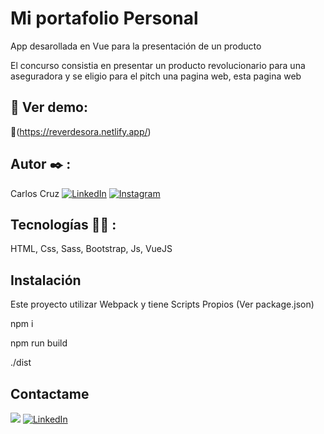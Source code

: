# Mi portafolio Personal

App desarollada en Vue para la presentación de un producto

El concurso consistia en presentar un producto revolucionario para una aseguradora
y se eligio para el pitch una pagina web, esta pagina web


## 🔗 Ver demo:
🤖(https://reverdesora.netlify.app/)


## Autor ✒️ :
Carlos Cruz
[![LinkedIn](https://img.shields.io/badge/LinkedIn-%230077B5.svg?logo=linkedin&logoColor=white)](https://www.linkedin.com/in/carlos-jose-cruz-luengas/)
[![Instagram](https://img.shields.io/badge/Instagram-%23E4405F.svg?logo=Instagram&logoColor=white)](https://www.instagram.com/carlos_cruz.0/)

## Tecnologías 🧑‍💻 :

HTML, Css, Sass, Bootstrap, Js, VueJS

## Instalación 
Este proyecto utilizar Webpack y tiene Scripts Propios (Ver package.json)

npm i

npm run build

./dist

## Contactame
<a href="mailto:carlosjose445566@gmail.com?"><img src="https://img.shields.io/badge/gmail-%23DD0031.svg?&style=for-the-badge&logo=gmail&logoColor=white"/></a>
[![LinkedIn](https://img.shields.io/badge/LinkedIn-%230077B5.svg?logo=linkedin&logoColor=white)](https://www.linkedin.com/in/carlos-jose-cruz-luengas/)





